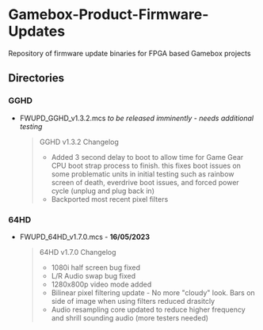 # Gamebox-Product-Firmware-Updates
Repository of firmware update binaries for FPGA based Gamebox projects

## Directories
### GGHD
- FWUPD_GGHD_v1.3.2.mcs *to be released imminently - needs additional testing*
	> GGHD v1.3.2 Changelog
	> - Added 3 second delay to boot to allow time for Game Gear CPU boot strap process to finish.
	> 	this fixes boot issues on some problematic units in initial testing such as rainbow screen
	> 	of death, everdrive boot issues, and forced power cycle (unplug and plug back in)
	> - Backported most recent pixel filters

### 64HD
- FWUPD_64HD_v1.7.0.mcs - **16/05/2023**
	> 64HD v1.7.0 Changelog
	> - 1080i half screen bug fixed
	> - L/R Audio swap bug fixed
	> - 1280x800p video mode added
	> - Bilinear pixel filtering update - No more "cloudy" look. Bars on side of image when using filters reduced drasitcly
	> - Audio resampling core updated to reduce higher frequency and shrill sounding audio (more testers needed)

